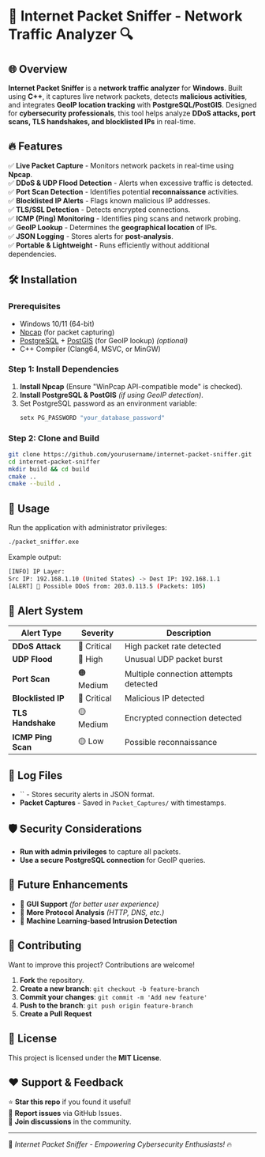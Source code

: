 # 🚀 Internet Packet Sniffer - Network Traffic Analyzer 🔍

## 🌐 Overview

**Internet Packet Sniffer** is a **network traffic analyzer** for **Windows**. Built using **C++**, it captures live network packets, detects **malicious activities**, and integrates **GeoIP location tracking** with **PostgreSQL/PostGIS**. Designed for **cybersecurity professionals**, this tool helps analyze **DDoS attacks, port scans, TLS handshakes, and blocklisted IPs** in real-time.

## 🔥 Features

✅ **Live Packet Capture** - Monitors network packets in real-time using **Npcap**.\
✅ **DDoS & UDP Flood Detection** - Alerts when excessive traffic is detected.\
✅ **Port Scan Detection** - Identifies potential **reconnaissance** activities.\
✅ **Blocklisted IP Alerts** - Flags known malicious IP addresses.\
✅ **TLS/SSL Detection** - Detects encrypted connections.\
✅ **ICMP (Ping) Monitoring** - Identifies ping scans and network probing.\
✅ **GeoIP Lookup** - Determines the **geographical location** of IPs.\
✅ **JSON Logging** - Stores alerts for **post-analysis**.\
✅ **Portable & Lightweight** - Runs efficiently without additional dependencies.

## 🛠 Installation

### Prerequisites

- Windows 10/11 (64-bit)
- [Npcap](https://nmap.org/npcap/) (for packet capturing)
- [PostgreSQL](https://www.postgresql.org/) + [PostGIS](https://postgis.net/) (for GeoIP lookup) *(optional)*
- C++ Compiler (Clang64, MSVC, or MinGW)

### Step 1: Install Dependencies

1. **Install Npcap** (Ensure "WinPcap API-compatible mode" is checked).
2. **Install PostgreSQL & PostGIS** *(if using GeoIP detection)*.
3. Set PostgreSQL password as an environment variable:
   ```sh
   setx PG_PASSWORD "your_database_password"
   ```

### Step 2: Clone and Build

```sh
git clone https://github.com/yourusername/internet-packet-sniffer.git
cd internet-packet-sniffer
mkdir build && cd build
cmake ..
cmake --build .
```

## 🎯 Usage

Run the application with administrator privileges:

```sh
./packet_sniffer.exe
```

Example output:

```sh
[INFO] IP Layer:
Src IP: 192.168.1.10 (United States) -> Dest IP: 192.168.1.1
[ALERT] 🚨 Possible DDoS from: 203.0.113.5 (Packets: 105)
```

## 📜 Alert System

| Alert Type         | Severity    | Description                           |
| ------------------ | ----------- | ------------------------------------- |
| **DDoS Attack**    | 🔴 Critical | High packet rate detected             |
| **UDP Flood**      | 🔴 High     | Unusual UDP packet burst              |
| **Port Scan**      | 🟠 Medium   | Multiple connection attempts detected |
| **Blocklisted IP** | 🔴 Critical | Malicious IP detected                 |
| **TLS Handshake**  | 🟡 Medium   | Encrypted connection detected         |
| **ICMP Ping Scan** | 🟡 Low      | Possible reconnaissance               |

## 📂 Log Files

- `` - Stores security alerts in JSON format.
- **Packet Captures** - Saved in `Packet_Captures/` with timestamps.

## 🛡 Security Considerations

- **Run with admin privileges** to capture all packets.
- **Use a secure PostgreSQL connection** for GeoIP queries.

## 🚀 Future Enhancements

- 📌 **GUI Support** *(for better user experience)*
- 📌 **More Protocol Analysis** *(HTTP, DNS, etc.)*
- 📌 **Machine Learning-based Intrusion Detection**

## 🤝 Contributing

Want to improve this project? Contributions are welcome!

1. **Fork** the repository.
2. **Create a new branch**: `git checkout -b feature-branch`
3. **Commit your changes**: `git commit -m 'Add new feature'`
4. **Push to the branch**: `git push origin feature-branch`
5. **Create a Pull Request**

## 📜 License

This project is licensed under the **MIT License**.

## ❤️ Support & Feedback

⭐ **Star this repo** if you found it useful!\
🐛 **Report issues** via GitHub Issues.\
👥 **Join discussions** in the community.

---

🚀 *Internet Packet Sniffer - Empowering Cybersecurity Enthusiasts!* 🔥

